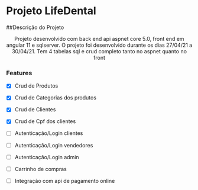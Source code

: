 # Projeto LifeDental

##Descrição do Projeto
<p align="center">Projeto desenvolvido com back end api aspnet core 5.0, front end em angular 11 e sqlserver. O projeto foi desenvolvido durante os dias 27/04/21 a 30/04/21.
Tem 4 tabelas sql e crud completo tanto no aspnet quanto no front</p>

### Features

- [x] Crud de Produtos
- [x] Crud de Categorias dos produtos
- [x] Crud de Clientes
- [x] Crud de Cpf dos clientes
- [ ] Autenticação/Login clientes
- [ ] Autenticação/Login vendedores
- [ ] Autenticação/Login admin
- [ ] Carrinho de compras
- [ ] Integração com api de pagamento online

